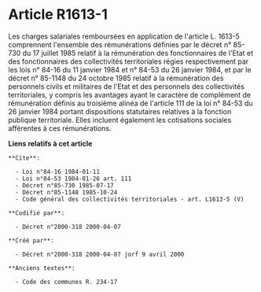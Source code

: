 # Article R1613-1

Les charges salariales remboursées en application de l'article L. 1613-5 comprennent l'ensemble des rémunérations définies
par le décret n° 85-730 du 17 juillet 1985 relatif à la rémunération des fonctionnaires de l'Etat et des fonctionnaires des
collectivités territoriales régies respectivement par les lois n° 84-16 du 11 janvier 1984 et n° 84-53 du 26 janvier 1984, et
par le décret n° 85-1148 du 24 octobre 1985 relatif à la rémunération des personnels civils et militaires de l'Etat et des
personnels des collectivités territoriales, y compris les avantages ayant le caractère de complément de rémunération définis
au troisième alinéa de l'article 111 de la loi n° 84-53 du 26 janvier 1984 portant dispositions statutaires relatives à la
fonction publique territoriale. Elles incluent également les cotisations sociales afférentes à ces rémunérations.

**Liens relatifs à cet article**

	**Cite**:

	  - Loi n°84-16 1984-01-11
	  - Loi n°84-53 1984-01-26 art. 111
	  - Décret n°85-730 1985-07-17
	  - Décret n°85-1148 1985-10-24
	  - Code général des collectivités territoriales - art. L1613-5 (V)

	**Codifié par**:

	  - Décret n°2000-318 2000-04-07

	**Créé par**:

	  - Décret n°2000-318 2000-04-07 jorf 9 avril 2000

	**Anciens textes**:

	  - Code des communes R. 234-17

